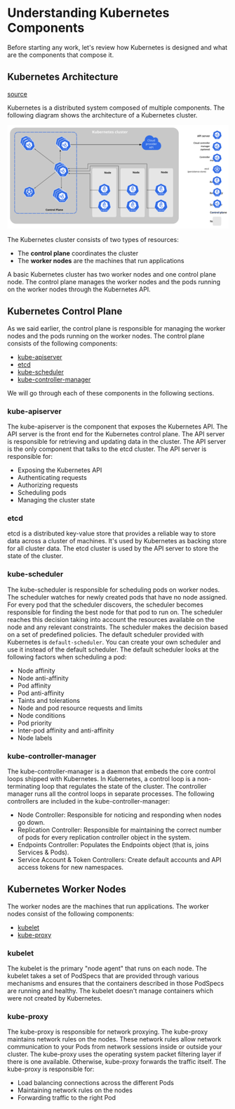 # Understanding Kubernetes Components

Before starting any work, let's review how Kubernetes is designed and what are the components that compose it.

## Kubernetes Architecture

[source](https://kubernetes.io/docs/concepts/overview/components/)

Kubernetes is a distributed system composed of multiple components. The following diagram shows the architecture of a Kubernetes cluster.

![Kubernetes Architecture](./images/components-of-kubernetes.svg)

The Kubernetes cluster consists of two types of resources:

- The **control plane** coordinates the cluster
- The **worker nodes** are the machines that run applications

A basic Kubernetes cluster has two worker nodes and one control plane node. The control plane manages the worker nodes and the pods running on the worker nodes through the Kubernetes API.

## Kubernetes Control Plane

As we said earlier, the control plane is responsible for managing the worker nodes and the pods running on the worker nodes. The control plane consists of the following components:

- [kube-apiserver](https://kubernetes.io/docs/reference/command-line-tools-reference/kube-apiserver/)
- [etcd](https://etcd.io/)
- [kube-scheduler](https://kubernetes.io/docs/reference/command-line-tools-reference/kube-scheduler/)
- [kube-controller-manager](https://kubernetes.io/docs/reference/command-line-tools-reference/kube-controller-manager/)

We will go through each of these components in the following sections.

### kube-apiserver

The kube-apiserver is the component that exposes the Kubernetes API. The API server is the front end for the Kubernetes control plane. The API server is responsible for retrieving and updating data in the cluster. The API server is the only component that talks to the etcd cluster. The API server is responsible for:

- Exposing the Kubernetes API
- Authenticating requests
- Authorizing requests
- Scheduling pods
- Managing the cluster state

### etcd

etcd is a distributed key-value store that provides a reliable way to store data across a cluster of machines. It's used by Kubernetes as backing store for all cluster data. The etcd cluster is used by the API server to store the state of the cluster.

### kube-scheduler

The kube-scheduler is responsible for scheduling pods on worker nodes. The scheduler watches for newly created pods that have no node assigned. For every pod that the scheduler discovers, the scheduler becomes responsible for finding the best node for that pod to run on. The scheduler reaches this decision taking into account the resources available on the node and any relevant constraints. The scheduler makes the decision based on a set of predefined policies. The default scheduler provided with Kubernetes is `default-scheduler`. You can create your own scheduler and use it instead of the default scheduler. The default scheduler looks at the following factors when scheduling a pod:

- Node affinity
- Node anti-affinity
- Pod affinity
- Pod anti-affinity
- Taints and tolerations
- Node and pod resource requests and limits
- Node conditions
- Pod priority
- Inter-pod affinity and anti-affinity
- Node labels

### kube-controller-manager

The kube-controller-manager is a daemon that embeds the core control loops shipped with Kubernetes. In Kubernetes, a control loop is a non-terminating loop that regulates the state of the cluster. The controller manager runs all the control loops in separate processes. The following controllers are included in the kube-controller-manager:

- Node Controller: Responsible for noticing and responding when nodes go down.
- Replication Controller: Responsible for maintaining the correct number of pods for every replication controller object in the system.
- Endpoints Controller: Populates the Endpoints object (that is, joins Services & Pods).
- Service Account & Token Controllers: Create default accounts and API access tokens for new namespaces.

## Kubernetes Worker Nodes

The worker nodes are the machines that run applications. The worker nodes consist of the following components:

- [kubelet](https://kubernetes.io/docs/reference/command-line-tools-reference/kubelet/)
- [kube-proxy](https://kubernetes.io/docs/reference/command-line-tools-reference/kube-proxy/)

### kubelet

The kubelet is the primary "node agent" that runs on each node. The kubelet takes a set of PodSpecs that are provided through various mechanisms and ensures that the containers described in those PodSpecs are running and healthy. The kubelet doesn't manage containers which were not created by Kubernetes.

### kube-proxy

The kube-proxy is responsible for network proxying. The kube-proxy maintains network rules on the nodes. These network rules allow network communication to your Pods from network sessions inside or outside your cluster. The kube-proxy uses the operating system packet filtering layer if there is one available. Otherwise, kube-proxy forwards the traffic itself. The kube-proxy is responsible for:

- Load balancing connections across the different Pods
- Maintaining network rules on the nodes
- Forwarding traffic to the right Pod
